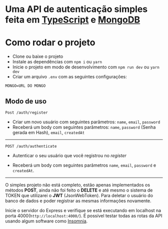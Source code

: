 # Uma API de autenticação simples feita em [TypeScript](https://www.typescriptlang.org/) e [MongoDB](https://www.mongodb.com/)

# Como rodar o projeto
* Clone ou baixe o projeto
* Instale as dependências com `npm i` ou `yarn`
* Inicie o projeto em modo de desenvolvimento com `npm run dev` ou `yarn dev`
* Criar um arquivo `.env` com as seguintes configurações:

```
MONGO=URL DO MONGO
```

## Modo de uso

```
Post /auth/register
```
* Criar  um novo usuário com seguintes parâmetros: 
`name`, `email`, `password`
* Receberá um body com seguintes parâmetros: `name`, `password` (Senha gerada em Hash), `email`, `createdAt`
---

```
POST /auth/authenticate
```
* Autenticar o seu usuário que você registrou no *register*

* Receberá um body com seguintes parâmetros `name`, `email`, `password` e `createdAt`.

---

O simples projeto não está completo, estão apenas implementados os métodos **POST**, ainda não foi feito o **DELETE** e até mesmo o sistema de TOKEN que utilizarei o **JWT** (JsonWebToken). Para deletar o usuário do banco de dados e poder registrar as mesmas informações novamente. 

Inicie o servidor do Express e verifique se está executando em localhost na porta 4000(`http://localhost:4000/`). É possível testar todas as rotas da API usando algum software como [Insomnia](https://insomnia.rest/).
